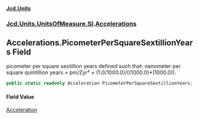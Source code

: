 #### [Jcd.Units](index.md 'index')
### [Jcd.Units.UnitsOfMeasure.SI](Jcd.Units.UnitsOfMeasure.SI.md 'Jcd.Units.UnitsOfMeasure.SI').[Accelerations](Accelerations.md 'Jcd.Units.UnitsOfMeasure.SI.Accelerations')

## Accelerations.PicometerPerSquareSextillionYears Field

picometer per square sextillion years defined such that: nanometer per square quintillion years = pm/Zyr² × (1.0/1000.0)/((1000.0)*(1000.0)).

```csharp
public static readonly Acceleration PicometerPerSquareSextillionYears;
```

#### Field Value
[Acceleration](Acceleration.md 'Jcd.Units.UnitTypes.Acceleration')